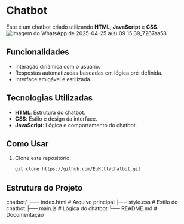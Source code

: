 # Chatbot

Este é um chatbot criado utilizando **HTML**, **JavaScript** e **CSS**.
![Imagem do WhatsApp de 2025-04-25 à(s) 09 15 39_7267aa58](https://github.com/user-attachments/assets/79a96a60-2d59-4c77-8cec-a99cb2b35655)

## Funcionalidades

- Interação dinâmica com o usuário.
- Respostas automatizadas baseadas em lógica pré-definida.
- Interface amigável e estilizada.

## Tecnologias Utilizadas

- **HTML**: Estrutura do chatbot.
- **CSS**: Estilo e design da interface.
- **JavaScript**: Lógica e comportamento do chatbot.

## Como Usar

1. Clone este repositório:
   ```bash
   git clone https://github.com/EuHttl/chatbot.git

## Estrutura do Projeto
chatbot/
├── index.html   # Arquivo principal
├── style.css    # Estilo do chatbot
├── main.js    # Lógica do chatbot
└── README.md    # Documentação
